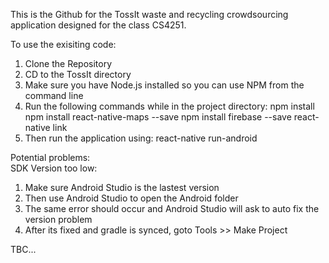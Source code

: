 This is the Github for the TossIt waste and recycling crowdsourcing application designed for the class CS4251.

To use the exisiting code:

1. Clone the Repository
2. CD to the TossIt directory
3. Make sure you have Node.js installed so you can use NPM from the command line
4. Run the following commands while in the project directory:
   npm install
   npm install react-native-maps --save
   npm install firebase --save
   react-native link
5. Then run the application using:
   react-native run-android

Potential problems:  
SDK Version too low:  
 1. Make sure Android Studio is the lastest version
 2. Then use Android Studio to open the Android folder
 3. The same error should occur and Android Studio will ask to auto fix the version problem
 4. After its fixed and gradle is synced, goto Tools >> Make Project

TBC...
